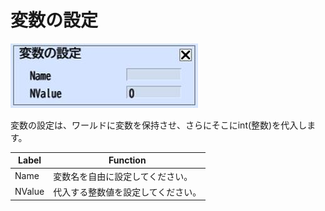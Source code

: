 # 変数の設定

![SetVar](img/SetVar.jpg)

変数の設定は、ワールドに変数を保持させ、さらにそこにint(整数)を代入します。

|  Label |  Function  |
| ----   | ---- |
| Name | 変数名を自由に設定してください。 |
| NValue | 代入する整数値を設定してください。 |
